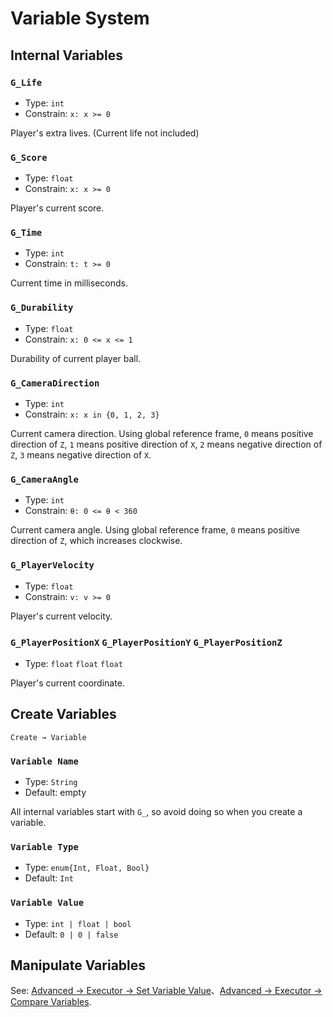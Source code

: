 # Variable System

## Internal Variables

### `G_Life`

- Type: `int`
- Constrain: `x: x >= 0`

Player's extra lives. (Current life not included)

### `G_Score`

- Type: `float`
- Constrain: `x: x >= 0`

Player's current score.

### `G_Time`

- Type: `int`
- Constrain: `t: t >= 0`

Current time in milliseconds.

### `G_Durability`

- Type: `float`
- Constrain: `x: 0 <= x <= 1`

Durability of current player ball.

### `G_CameraDirection` <badge text="Four-directional"/>

- Type: `int`
- Constrain: `x: x in {0, 1, 2, 3}`

Current camera direction. Using global reference frame, `0` means positive direction of `Z`, `1` means positive direction of `X`, `2` means negative direction of `Z`, `3` means negative direction of `X`.

### `G_CameraAngle` <badge text="Free Look"/>

- Type: `int`
- Constrain: `θ: 0 <= θ < 360`

Current camera angle. Using global reference frame, `0` means positive direction of `Z`, which increases clockwise.

### `G_PlayerVelocity`

- Type: `float`
- Constrain: `v: v >= 0`

Player's current velocity.

### `G_PlayerPositionX` `G_PlayerPositionY` `G_PlayerPositionZ`

- Type: `float` `float` `float`

Player's current coordinate.

## Create Variables

`Create → Variable`

### `Variable Name`

- Type: `String`
- Default: empty

All internal variables start with `G_`, so avoid doing so when you create a variable.

### `Variable Type`

- Type: `enum{Int, Float, Bool}`
- Default: `Int`

### `Variable Value`

- Type: `int | float | bool`
- Default: `0 | 0 | false`

## Manipulate Variables

See: [Advanced → Executor → Set Variable Value](/en/advanced/executor.md#set-variable-value)、[Advanced → Executor → Compare Variables](/en/advanced/executor.md#compare-variables).

